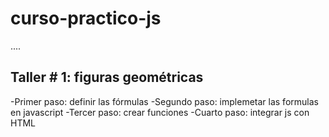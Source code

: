 # curso-practico-js

....
##  Taller # 1: figuras geométricas 

-Primer paso: definir las fórmulas
-Segundo paso: implemetar las formulas en javascript
-Tercer paso: crear funciones
-Cuarto paso: integrar js con HTML





